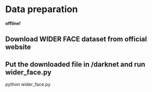 # Data preparation

**offline!**

## Download WIDER FACE dataset from official website



## Put the downloaded file in /darknet and run wider_face.py

python wider_face.py
